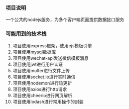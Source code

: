 ### 项目说明

一个公共的nodejs服务，为多个客户端页面提供数据接口服务

### 可能用到的技术栈

1. 项目使用express框架，使用ejs模板引擎
2. 项目使用mysql数据库
3. 项目使用wechat-api发送微信模板消息
4. 项目使用jwt进行用户认证
5. 项目使用multer进行文件上传
6. 项目使用socket.io进行实时通信
7. 项目使用nodemon进行热更新
8. 项目使用axios进行http请求
9. 项目使用cheerio进行网页解析
10. 项目使用lodash进行常用操作的封装